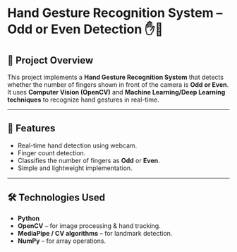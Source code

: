 
# Hand Gesture Recognition System – Odd or Even Detection ✋🤚

## 📌 Project Overview  
This project implements a **Hand Gesture Recognition System** that detects whether the number of fingers shown in front of the camera is **Odd or Even**.  
It uses **Computer Vision (OpenCV)** and **Machine Learning/Deep Learning techniques** to recognize hand gestures in real-time.

---

## 🚀 Features  
- Real-time hand detection using webcam.  
- Finger count detection.  
- Classifies the number of fingers as **Odd** or **Even**.  
- Simple and lightweight implementation.  

---

## 🛠️ Technologies Used  
- **Python**  
- **OpenCV** – for image processing & hand tracking.  
- **MediaPipe / CV algorithms** – for landmark detection.  
- **NumPy** – for array operations.  




